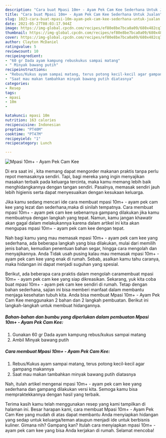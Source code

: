 ```yaml
---
description: "Cara buat Mpasi 10m+ - Ayam Pek Cam Kee Sederhana Untuk Jualan"
title: "Cara buat Mpasi 10m+ - Ayam Pek Cam Kee Sederhana Untuk Jualan"
slug: 1023-cara-buat-mpasi-10m-ayam-pek-cam-kee-sederhana-untuk-jualan
date: 2021-05-27T08:03:17.944Z
image: https://img-global.cpcdn.com/recipes/ef80e8be7bca0a09/680x482cq70/mpasi-10m-ayam-pek-cam-kee-foto-resep-utama.jpg
thumbnail: https://img-global.cpcdn.com/recipes/ef80e8be7bca0a09/680x482cq70/mpasi-10m-ayam-pek-cam-kee-foto-resep-utama.jpg
cover: https://img-global.cpcdn.com/recipes/ef80e8be7bca0a09/680x482cq70/mpasi-10m-ayam-pek-cam-kee-foto-resep-utama.jpg
author: Clayton McDaniel
ratingvalue: 5
reviewcount: 10
recipeingredient:
- "60 gr Dada ayam kampung rebuskukus sampai matang"
- " Minyak bawang putih"
recipeinstructions:
- "Rebus/Kukus ayam sampai matang, terus potong kecil-kecil agar gampang makannya"
- "Saat mau makan tambahkan minyak bawang putih diatasnya"
categories:
- Resep
tags:
- mpasi
- 10m
- 

katakunci: mpasi 10m  
nutrition: 163 calories
recipecuisine: Indonesian
preptime: "PT40M"
cooktime: "PT47M"
recipeyield: "1"
recipecategory: Lunch

---
```



![Mpasi 10m+ - Ayam Pek Cam Kee](https://img-global.cpcdn.com/recipes/ef80e8be7bca0a09/680x482cq70/mpasi-10m-ayam-pek-cam-kee-foto-resep-utama.jpg)

Di era  saat ini , kita memang dapat mengorder makanan praktis tanpa perlu repot memasaknya sendiri. Tapi, bagi mereka yang ingin menyajikan masakan terbaik pada keluarga tercinta, maka kamu memang lebih baik menghidangkannya dengan tangan sendiri. Pasalnya, memasak sendiri jauh lebih higienis serta dapat menyesuaikan dengan kesukaan keluarga.

Jika kamu sedang mencari ide cara membuat mpasi 10m+ - ayam pek cam kee yang lezat dan sederhana,maka di sinilah tempatnya. Cara membuat mpasi 10m+ - ayam pek cam kee  sebenarnya gampang dilakukan jika kamu membuatnya dengan langkah yang tepat. Namun, kamu jangan khawatir akan gagal dalam melakukannya 
karena dalam artikel ini kita akan mengupas mpasi 10m+ - ayam pek cam kee dengan tepat.  



Nah bagi kamu yang mau memasak mpasi 10m+ - ayam pek cam kee yang sederhana, ada beberapa langkah yang bisa dilakukan, mulai dari memilih jenis bahan, kemudian penentuan bahan segar, hingga cara mengolah dan menyajikannya. Anda Tidak usah pusing kalau mau memasak mpasi 10m+ - ayam pek cam kee yang enak di rumah. Sebab, asalkan kamu  tahu caranya, maka hidangan ini dapat menjadi suguhan yang spesial.

Berikut, ada beberapa cara praktis  dalam mengolah caramembuat mpasi 10m+ - ayam pek cam kee yang siap dikreasikan. Sekarang, yuk kita coba buat mpasi 10m+ - ayam pek cam kee sendiri di rumah. Tetap dengan bahan sederhana, sajian ini bisa memberi manfaat dalam membantu menjaga kesehatan tubuh kita. Anda bisa membuat Mpasi 10m+ - Ayam Pek Cam Kee menggunakan 2 bahan dan 2 langkah pembuatan. Berikut ini langkah-langkah untuk membuat hidangannya.

<!--inarticleads1-->

##### Bahan-bahan dan bumbu yang diperlukan dalam pembuatan Mpasi 10m+ - Ayam Pek Cam Kee:

1. Gunakan 60 gr Dada ayam kampung rebus/kukus sampai matang
1. Ambil  Minyak bawang putih




<!--inarticleads2-->

##### Cara membuat Mpasi 10m+ - Ayam Pek Cam Kee:

1. Rebus/Kukus ayam sampai matang, terus potong kecil-kecil agar gampang makannya
1. Saat mau makan tambahkan minyak bawang putih diatasnya




Nah, itulah artikel mengenai  mpasi 10m+ - ayam pek cam kee  yang sederhana dan gampang dilakukan versi kita. Semoga kamu bisa mempraktekkannya dengan hasil yang terbaik. 

Terima kasih kamu telah menggunakan resep yang kami tampilkan di halaman ini. Besar harapan kami, cara membuat  Mpasi 10m+ - Ayam Pek Cam Kee yang mudah di atas dapat membantu Anda menyiapkan hidangan yang sedap untuk keluarga/teman ataupun menjadi ide untuk berbisnis kuliner. Gimana nih? Gampang kan? Itulah cara menyiapkan mpasi 10m+ - ayam pek cam kee yang bisa Anda kerjakan di rumah. Selamat mencoba!

